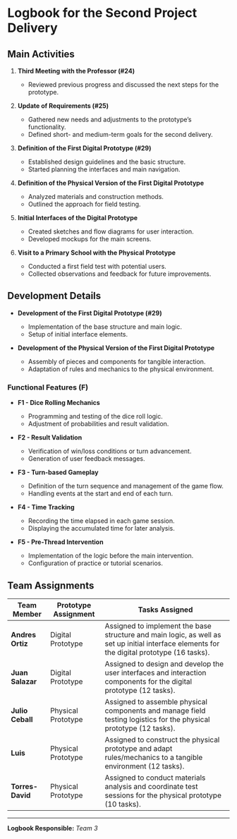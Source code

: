 # Logbook for the Second Project Delivery

## Main Activities

1. **Third Meeting with the Professor (#24)**
   - Reviewed previous progress and discussed the next steps for the prototype.

2. **Update of Requirements (#25)**
   - Gathered new needs and adjustments to the prototype’s functionality.
   - Defined short- and medium-term goals for the second delivery.

3. **Definition of the First Digital Prototype (#29)**
   - Established design guidelines and the basic structure.
   - Started planning the interfaces and main navigation.

4. **Definition of the Physical Version of the First Digital Prototype**
   - Analyzed materials and construction methods.
   - Outlined the approach for field testing.

5. **Initial Interfaces of the Digital Prototype**
   - Created sketches and flow diagrams for user interaction.
   - Developed mockups for the main screens.

6. **Visit to a Primary School with the Physical Prototype**
   - Conducted a first field test with potential users.
   - Collected observations and feedback for future improvements.

## Development Details

- **Development of the First Digital Prototype (#29)**  
  - Implementation of the base structure and main logic.
  - Setup of initial interface elements.

- **Development of the Physical Version of the First Digital Prototype**  
  - Assembly of pieces and components for tangible interaction.
  - Adaptation of rules and mechanics to the physical environment.

### Functional Features (F)

- **F1 - Dice Rolling Mechanics**  
  - Programming and testing of the dice roll logic.
  - Adjustment of probabilities and result validation.

- **F2 - Result Validation**  
  - Verification of win/loss conditions or turn advancement.
  - Generation of user feedback messages.

- **F3 - Turn-based Gameplay**  
  - Definition of the turn sequence and management of the game flow.
  - Handling events at the start and end of each turn.

- **F4 - Time Tracking**  
  - Recording the time elapsed in each game session.
  - Displaying the accumulated time for later analysis.

- **F5 - Pre-Thread Intervention**  
  - Implementation of the logic before the main intervention.
  - Configuration of practice or tutorial scenarios.

## Team Assignments

| Team Member       | Prototype Assignment  | Tasks Assigned                                                                                                                                           |
|-------------------|-----------------------|----------------------------------------------------------------------------------------------------------------------------------------------------------|
| **Andres Ortiz**  | Digital Prototype     | Assigned to implement the base structure and main logic, as well as set up initial interface elements for the digital prototype (16 tasks).             |
| **Juan Salazar**     | Digital Prototype     | Assigned to design and develop the user interfaces and interaction components for the digital prototype (12 tasks).                                      |
| **Julio Ceball**   | Physical Prototype    | Assigned to assemble physical components and manage field testing logistics for the physical prototype (12 tasks).                                      |
| **Luis**     | Physical Prototype    | Assigned to construct the physical prototype and adapt rules/mechanics to a tangible environment (12 tasks).                                           |
| **Torres-David**  | Physical Prototype    | Assigned to conduct materials analysis and coordinate test sessions for the physical prototype (10 tasks).                                              |

---



**Logbook Responsible:** *Team 3*
